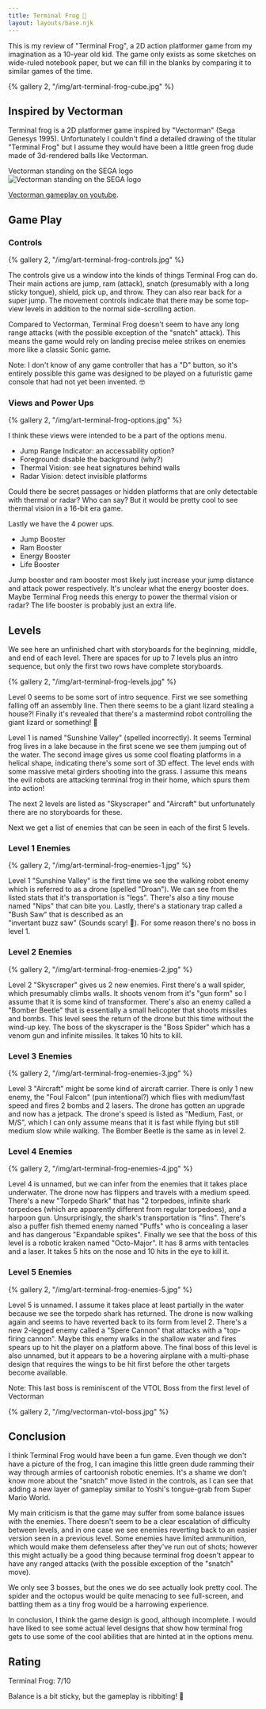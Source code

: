```yaml
---
title: Terminal Frog 🐸
layout: layouts/base.njk
---
```


This is my review of "Terminal Frog", a 2D action platformer game from my imagination as a 10-year old kid. The game only exists as some sketches on wide-ruled notebook paper, but we can fill in the blanks by comparing it to similar games of the time.

{% gallery 2,
  "/img/art-terminal-frog-cube.jpg"
%}

## Inspired by Vectorman

Terminal frog is a 2D platformer game inspired by "Vectorman" (Sega Genesys 1995). Unfortunately I couldn't find a detailed drawing of the titular "Terminal Frog" but I assume they would have been a little green frog dude made of 3d-rendered balls like Vectorman.

Vectorman standing on the SEGA logo
<img src="/img/vectorman-sega.jpg" alt="Vectorman standing on the SEGA logo">

[Vectorman gameplay on youtube](https://www.youtube.com/watch?v=XY0CjXG--S8).

## Game Play

### Controls

{% gallery 2,
  "/img/art-terminal-frog-controls.jpg"
%}

The controls give us a window into the kinds of things Terminal Frog can do. Their main actions are jump, ram (attack), snatch (presumably with a long sticky tongue), shield, pick up, and throw. They can also rear back for a super jump. The movement controls indicate that there may be some top-view levels in addition to the normal side-scrolling action.

Compared to Vectorman, Terminal Frog doesn't seem to have any long range attacks (with the possible exception of the "snatch" attack). This means the game would rely on landing precise melee strikes on enemies more like a classic Sonic game.

Note: I don't know of any game controller that has a "D" button, so it's entirely possible this game was designed to be played on a futuristic game console that had not yet been invented. 🤓

### Views and Power Ups

{% gallery 2,
  "/img/art-terminal-frog-options.jpg"
%}

I think these views were intended to be a part of the options menu.
- Jump Range Indicator: an accessability option?
- Foreground: disable the background (why?)
- Thermal Vision: see heat signatures behind walls
- Radar Vision: detect invisible platforms

Could there be secret passages or hidden platforms that are only detectable with thermal or radar? Who can say? But it would be pretty cool to see thermal vision in a 16-bit era game.

Lastly we have the 4 power ups.
- Jump Booster
- Ram Booster
- Energy Booster
- Life Booster

Jump booster and ram booster most likely just increase your jump distance and attack power respectively. It's unclear what the energy booster does. Maybe Terminal Frog needs this energy to power the thermal vision or radar? The life booster is probably just an extra life.

## Levels

We see here an unfinished chart with storyboards for the beginning, middle, and end of each level. There are spaces for up to 7 levels plus an intro sequence, but only the first two rows have complete storyboards.

{% gallery 2,
  "/img/art-terminal-frog-levels.jpg"
%}

Level 0 seems to be some sort of intro sequence. First we see something falling off an assembly line. Then there seems to be a giant lizard stealing a house?! Finally it's revealed that there's a mastermind robot controlling the giant lizard or something! 🤖

Level 1 is named "Sunshine Valley" (spelled incorrectly). It seems Terminal frog lives in a lake because in the first scene we see them jumping out of the water. The second image gives us some cool floating platforms in a helical shape, indicating there's some sort of 3D effect. The level ends with some massive metal girders shooting into the grass. I assume this means the evil robots are attacking terminal frog in their home, which spurs them into action!

The next 2 levels are listed as "Skyscraper" and "Aircraft" but unfortunately there are no storyboards for these.

Next we get a list of enemies that can be seen in each of the first 5 levels.

### Level 1 Enemies

{% gallery 2,
  "/img/art-terminal-frog-enemies-1.jpg"
%}

Level 1 "Sunshine Valley" is the first time we see the walking robot enemy which is referred to as a drone (spelled "Droan"). We can see from the listed stats that it's transportation is "legs". There's also a tiny mouse named "Nips" that can bite you. Lastly, there's a stationary trap called a "Bush Saw" that is described as an<br>"invertant buzz saw" (Sounds scary! 😬). For some reason there's no boss in level 1.

### Level 2 Enemies

{% gallery 2,
  "/img/art-terminal-frog-enemies-2.jpg"
%}

Level 2 "Skyscraper" gives us 2 new enemies. First there's a wall spider, which presumably climbs walls. It shoots venom from it's "gun form" so I assume that it is some kind of transformer. There's also an enemy called a "Bomber Beetle" that is essentially a small helicopter that shoots missiles and bombs. This level sees the return of the drone but this time without the wind-up key. The boss of the skyscraper is the "Boss Spider" which has a venom gun and infinite missiles. It takes 10 hits to kill.

### Level 3 Enemies

{% gallery 2,
  "/img/art-terminal-frog-enemies-3.jpg"
%}

Level 3 "Aircraft" might be some kind of aircraft carrier. There is only 1 new enemy, the "Foul Falcon" (pun intentional?) which flies with medium/fast speed and fires 2 bombs and 2 lasers. The drone has gotten an upgrade and now has a jetpack. The drone's speed is listed as "Medium, Fast, or M/S", which I can only assume means that it is fast while flying but still medium slow while walking. The Bomber Beetle is the same as in level 2.

### Level 4 Enemies

{% gallery 2,
  "/img/art-terminal-frog-enemies-4.jpg"
%}

Level 4 is unnamed, but we can infer from the enemies that it takes place underwater. The drone now has flippers and travels with a medium speed. There's a new "Torpedo Shark" that has "2 torpedoes, infinite shark torpedoes (which are apparently different from regular torpedoes), and a harpoon gun. Unsurprisingly, the shark's transportation is "fins". There's also a puffer fish themed enemy named "Puffs" who is concealing a laser and has dangerous "Expandable spikes". Finally we see that the boss of this level is a robotic kraken named "Octo-Major". It has 8 arms with tentacles and a laser. It takes 5 hits on the nose and 10 hits in the eye to kill it.

### Level 5 Enemies

{% gallery 2,
  "/img/art-terminal-frog-enemies-5.jpg"
%}

Level 5 is unnamed. I assume it takes place at least partially in the water because we see the torpedo shark has returned. The drone is now walking again and seems to have reverted back to its form from level 2. There's a new 2-legged enemy called a "Spere Cannon" that attacks with a "top-firing cannon". Maybe this enemy walks in the shallow water and fires spears up to hit the player on a platform above. The final boss of this level is also unnamed, but it appears to be a hovering airplane with a multi-phase design that requires the wings to be hit first before the other targets become available.

Note: This last boss is reminiscent of the VTOL Boss from the first level of Vectorman

{% gallery 2,
  "/img/vectorman-vtol-boss.jpg"
%}

## Conclusion

I think Terminal Frog would have been a fun game. Even though we don't have a picture of the frog, I can imagine this little green dude ramming their way through armies of cartoonish robotic enemies. It's a shame we don't know more about the "snatch" move listed in the controls, as I can see that adding a new layer of gameplay similar to Yoshi's tongue-grab from Super Mario World.

My main criticism is that the game may suffer from some balance issues with the enemies. There doesn't seem to be a clear escalation of difficulty between levels, and in one case we see enemies reverting back to an easier version seen in a previous level. Some enemies have limited ammunition, which would make them defenseless after they've run out of shots; however this might actually be a good thing because terminal frog doesn't appear to have any ranged attacks (with the possible exception of the "snatch" move).

We only see 3 bosses, but the ones we do see actually look pretty cool. The spider and the octopus would be quite menacing to see full-screen, and battling them as a tiny frog would be a harrowing experience.

In conclusion, I think the game design is good, although incomplete. I would have liked to see some actual level designs that show how terminal frog gets to use some of the cool abilities that are hinted at in the options menu.

## Rating

Terminal Frog: 7/10

Balance is a bit sticky, but the gameplay is ribbiting! 🐸


